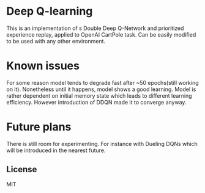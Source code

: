 # Deep Q-learning
This is an implementation of s Double Deep Q-Network and prioritized experience replay, applied to OpenAI CartPole task. Can be easily modified to be used with any other environment.

# Known issues
For some reason model tends to degrade fast after ~50 epochs(still working on it). Nonetheless until it happens, model shows a good learning. Model is rather dependent on initial memory state which leads to different learning efficiency. However introduction of DDQN made it to converge anyway. 

# Future plans
There is still room for experimenting. For instance with Dueling DQNs which will be introduced in the nearest future.

License
----

MIT
